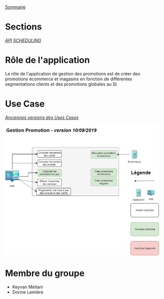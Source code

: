 [Sommaire](https://ursi-2020.github.io/Documentation/)

# Sections

*[API](api.md)*
*[SCHEDULING](schedule.md)*

# Rôle de l'application

Le rôle de l'application de gestion des promotions est de créer des promotions ecommerce et magasins en fonction de différentes segmentations clients et des promotions globales au SI.

# Use Case

*[Anciennes versions des Uses Cases](use-case.md)*

![use case](img/promotions.png)

# Membre du groupe

* Keyvan Meliani
* Dorine Lemière